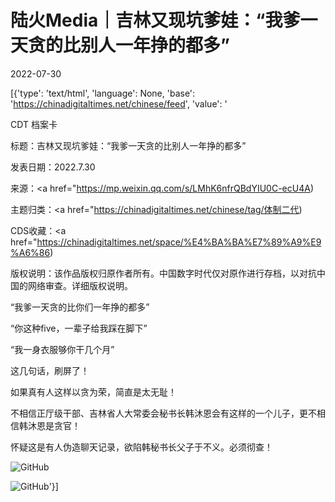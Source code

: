 # 陆火Media｜吉林又现坑爹娃：“我爹一天贪的比别人一年挣的都多”

2022-07-30

[{'type': 'text/html', 'language': None, 'base': 'https://chinadigitaltimes.net/chinese/feed', 'value': '

CDT 档案卡

标题：吉林又现坑爹娃：“我爹一天贪的比别人一年挣的都多”

发表日期：2022.7.30

来源：<a href="https://mp.weixin.qq.com/s/LMhK6nfrQBdYIU0C-ecU4A)

主题归类：<a href="https://chinadigitaltimes.net/chinese/tag/体制二代)

CDS收藏：<a href="https://chinadigitaltimes.net/space/%E4%BA%BA%E7%89%A9%E9%A6%86)

版权说明：该作品版权归原作者所有。中国数字时代仅对原作进行存档，以对抗中国的网络审查。详细版权说明。





“我爹一天贪的比你们一年挣的都多”

“你这种five，一辈子给我踩在脚下”

“我一身衣服够你干几个月”

这几句话，刷屏了！

如果真有人这样以贪为荣，简直是太无耻！

不相信正厅级干部、吉林省人大常委会秘书长韩沐恩会有这样的一个儿子，更不相信韩沐恩是贪官！

怀疑这是有人伪造聊天记录，欲陷韩秘书长父子于不义。必须彻查！

![GitHub](https://mmbiz.qpic.cn/mmbiz_jpg/Dm4HBfS2A8xMfyqRNclwWlcSq05ky6QwdIjcrLSiavu1bGxTWX4MGia7bcxmuzD3w4dct4HBATQBJknib49eGPtgg/640)

![GitHub](https://mmbiz.qpic.cn/mmbiz_jpg/Dm4HBfS2A8xMfyqRNclwWlcSq05ky6QwiasUcYJwia7a1VuNJEcNviaygM9vqAskWSbjZWNpU7hMWAEaNvgpEgk0g/640)'}]